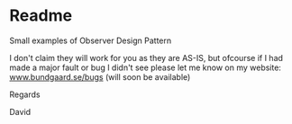 # Readme #
Small examples of Observer Design Pattern

I don't claim they will work for you as they are AS-IS, but ofcourse if I had made a major fault or bug I didn't see please let me know on my website: www.bundgaard.se/bugs (will soon be available)

Regards

David